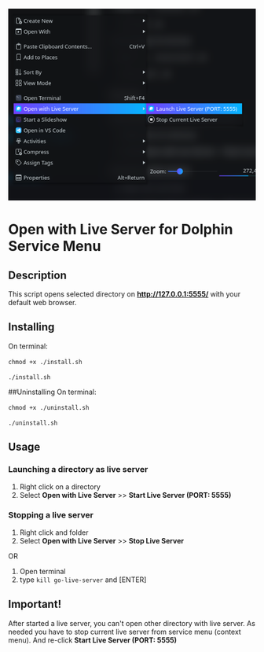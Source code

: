 ![](image.png)
# Open with Live Server for Dolphin Service Menu

## Description
This script opens selected directory on **http://127.0.0.1:5555/** with your default web browser.

## Installing
On terminal:

`chmod +x ./install.sh`

`./install.sh`


##Uninstalling
On terminal:

`chmod +x ./uninstall.sh`

`./uninstall.sh`


## Usage
### Launching a directory as live server
1. Right click on a directory
2. Select **Open with Live Server** >> **Start Live Server (PORT: 5555)**

### Stopping a live server
1. Right click and folder
2. Select **Open with Live Server** >> **Stop Live Server**

OR

1. Open terminal
2. type `kill go-live-server` and [ENTER]

## Important!
After started a live server, you can't open other directory with live server. As needed you have to stop current live server from service menu (context menu). And re-click **Start Live Server (PORT: 5555)**